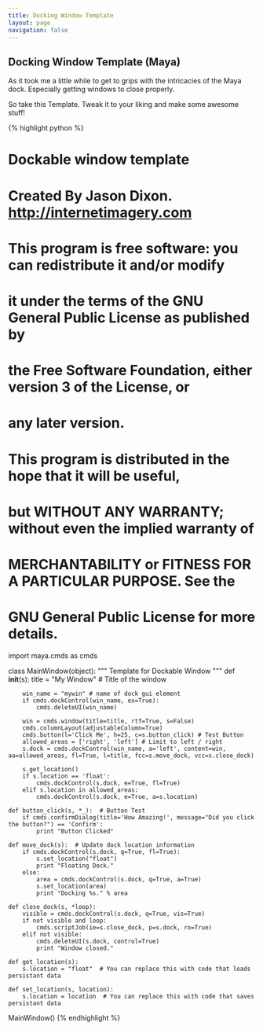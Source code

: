 ```yaml
---
title: Docking Window Template
layout: page
navigation: false
---
```

## Docking Window Template (Maya)

As it took me a little while to get to grips with the intricacies of the Maya dock. Especially getting windows to close properly.

So take this Template. Tweak it to your liking and make some awesome stuff!


{% highlight python %}
# Dockable window template
# Created By Jason Dixon. http://internetimagery.com
#
# This program is free software: you can redistribute it and/or modify
# it under the terms of the GNU General Public License as published by
# the Free Software Foundation, either version 3 of the License, or
# any later version.
#
# This program is distributed in the hope that it will be useful,
# but WITHOUT ANY WARRANTY; without even the implied warranty of
# MERCHANTABILITY or FITNESS FOR A PARTICULAR PURPOSE.  See the
# GNU General Public License for more details.

import maya.cmds as cmds

class MainWindow(object):
    """ Template for Dockable Window """
    def __init__(s):
        title = "My Window" # Title of the window

        win_name = "mywin" # name of dock gui element
        if cmds.dockControl(win_name, ex=True):
            cmds.deleteUI(win_name)

        win = cmds.window(title=title, rtf=True, s=False)
        cmds.columnLayout(adjustableColumn=True)
        cmds.button(l='Click Me', h=25, c=s.button_click) # Test Button
        allowed_areas = ['right', 'left'] # Limit to left / right
        s.dock = cmds.dockControl(win_name, a='left', content=win, aa=allowed_areas, fl=True, l=title, fcc=s.move_dock, vcc=s.close_dock)

        s.get_location()
        if s.location == 'float':
            cmds.dockControl(s.dock, e=True, fl=True)
        elif s.location in allowed_areas:
            cmds.dockControl(s.dock, e=True, a=s.location)

    def button_click(s, *_):  # Button Test
        if cmds.confirmDialog(title='How Amazing!', message="Did you click the button?") == 'Confirm':
            print "Button Clicked"

    def move_dock(s):  # Update dock location information
        if cmds.dockControl(s.dock, q=True, fl=True):
            s.set_location("float")
            print "Floating Dock."
        else:
            area = cmds.dockControl(s.dock, q=True, a=True)
            s.set_location(area)
            print "Docking %s." % area

    def close_dock(s, *loop):
        visible = cmds.dockControl(s.dock, q=True, vis=True)
        if not visible and loop:
            cmds.scriptJob(ie=s.close_dock, p=s.dock, ro=True)
        elif not visible:
            cmds.deleteUI(s.dock, control=True)
            print "Window closed."

    def get_location(s):
        s.location = "float"  # You can replace this with code that loads persistant data

    def set_location(s, location):
        s.location = location  # You can replace this with code that saves persistant data

MainWindow()
{% endhighlight %}
